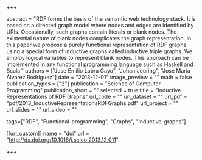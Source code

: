 +++

abstract = "RDF forms the basis of the semantic web technology stack. It is based on a directed graph model where nodes and edges are identified by URIs. Occasionally, such graphs contain literals or blank nodes. The existential nature of blank nodes complicates the graph representation. In this paper we propose a purely functional representation of RDF graphs using a special form of inductive graphs called inductive triple graphs. We employ logical variables to represent blank nodes. This approach can be implemented in any functional programming language such as Haskell and Scala."
authors = ["Jose Emilio Labra Gayo", "Johan Jeuring", "Jose María Álvarez Rodríguez"]
date = "2013-12-01"
image_preview = ""
math = false
publication_types = ["2"]
publication = "Science of Computer Programming"
publication_short = ""
selected = true
title = "Inductive Representations of RDF Graphs"
url_code = ""
url_dataset = ""
url_pdf = "pdf/2013_InductiveRepresentationsRDFGraphs.pdf"
url_project = ""
url_slides = ""
url_video = ""

tags=["RDF", "Functional-programming", "Graphs", "Inductive-graphs"]

[[url_custom]]
name = "doi"
url = "http://dx.doi.org/10.1016/j.scico.2013.12.011"


+++


